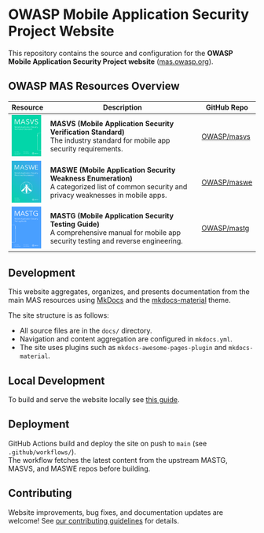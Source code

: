 # OWASP Mobile Application Security Project Website

This repository contains the source and configuration for the **OWASP Mobile Application Security Project website** ([mas.owasp.org](https://mas.owasp.org/)).

## OWASP MAS Resources Overview

| Resource | Description | GitHub Repo |
|----------|-------------|-------------|
| <img src="docs/assets/masvs_cover.png" alt="MASVS Cover" width="60" /> | **MASVS (Mobile Application Security Verification Standard)** <br> The industry standard for mobile app security requirements. | [OWASP/masvs](https://github.com/OWASP/masvs) |
| <img src="docs/assets/maswe_cover.png" alt="MASWE Cover" width="60" /> | **MASWE (Mobile Application Security Weakness Enumeration)** <br> A categorized list of common security and privacy weaknesses in mobile apps. | [OWASP/maswe](https://github.com/OWASP/maswe) |
| <img src="docs/assets/mastg_cover.png" alt="MASTG Cover" width="60" /> | **MASTG (Mobile Application Security Testing Guide)** <br> A comprehensive manual for mobile app security testing and reverse engineering. | [OWASP/mastg](https://github.com/OWASP/mastg) |

## Development

This website aggregates, organizes, and presents documentation from the main MAS resources using [MkDocs](https://www.mkdocs.org/) and the [mkdocs-material](https://squidfunk.github.io/mkdocs-material/) theme.

The site structure is as follows:

- All source files are in the `docs/` directory.
- Navigation and content aggregation are configured in `mkdocs.yml`.
- The site uses plugins such as `mkdocs-awesome-pages-plugin` and `mkdocs-material`.

## Local Development

To build and serve the website locally see [this guide](https://mas.owasp.org/contributing/7_Run_the_Website/).

## Deployment

GitHub Actions build and deploy the site on push to `main` (see `.github/workflows/`).  
The workflow fetches the latest content from the upstream MASTG, MASVS, and MASWE repos before building.

## Contributing

Website improvements, bug fixes, and documentation updates are welcome!
See [our contributing guidelines](https://mas.owasp.org/contributing/) for details.
